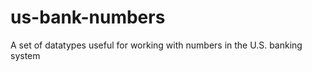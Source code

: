us-bank-numbers
===============

A set of datatypes useful for working with numbers in the U.S. banking system
